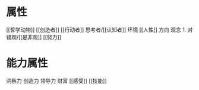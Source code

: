# 属性
[[哲学动物]]
[[创造者]]
[[行动者]]
思考者/[[认知者]]
环境
[[人性]]
方向
观念
	1. 对错观/[[是非观]]
[[努力]]
#  能力属性
洞察力
创造力
领导力
财富
[[感受]]
[[技能]]
